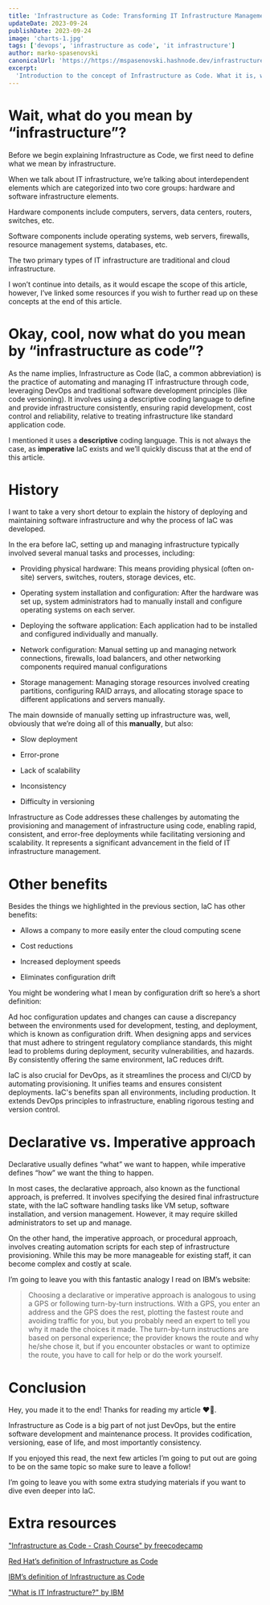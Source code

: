 ```yaml
---
title: 'Infrastructure as Code: Transforming IT Infrastructure Management'
updateDate: 2023-09-24
publishDate: 2023-09-24
image: 'charts-1.jpg'
tags: ['devops', 'infrastructure as code', 'it infrastructure']
author: marko-spasenovski
canonicalUrl: 'https://https://mspasenovski.hashnode.dev/infrastructure-as-code-transforming-it-infrastructure-management'
excerpt:
  'Introduction to the concept of Infrastructure as Code. What it is, why it exists and how it revolutionized IT infrastructure management.'
---
```

# Wait, what do you mean by “infrastructure”?

Before we begin explaining Infrastructure as Code, we first need to define what we mean by infrastructure.

When we talk about IT infrastructure, we’re talking about interdependent elements which are categorized into two core groups: hardware and software infrastructure elements.

Hardware components include computers, servers, data centers, routers, switches, etc.

Software components include operating systems, web servers, firewalls, resource management systems, databases, etc.

The two primary types of IT infrastructure are traditional and cloud infrastructure.

I won’t continue into details, as it would escape the scope of this article, however, I’ve linked some resources if you wish to further read up on these concepts at the end of this article.

# Okay, cool, now what do you mean by “infrastructure as code”?

As the name implies, Infrastructure as Code (IaC, a common abbreviation) is the practice of automating and managing IT infrastructure through code, leveraging DevOps and traditional software development principles (like code versioning). It involves using a descriptive coding language to define and provide infrastructure consistently, ensuring rapid development, cost control and reliability, relative to treating infrastructure like standard application code.

I mentioned it uses a **descriptive** coding language. This is not always the case, as **imperative** IaC exists and we’ll quickly discuss that at the end of this article.

# History

I want to take a very short detour to explain the history of deploying and maintaining software infrastructure and why the process of IaC was developed.

In the era before IaC, setting up and managing infrastructure typically involved several manual tasks and processes, including:

- Providing physical hardware: This means providing physical (often on-site) servers, switches, routers, storage devices, etc.

- Operating system installation and configuration: After the hardware was set up, system administrators had to manually install and configure operating systems on each server.

- Deploying the software application: Each application had to be installed and configured individually and manually.

- Network configuration: Manual setting up and managing network connections, firewalls, load balancers, and other networking components required manual configurations

- Storage management: Managing storage resources involved creating partitions, configuring RAID arrays, and allocating storage space to different applications and servers manually.

The main downside of manually setting up infrastructure was, well, obviously that we’re doing all of this **manually**, but also:

- Slow deployment

- Error-prone

- Lack of scalability

- Inconsistency

- Difficulty in versioning

Infrastructure as Code addresses these challenges by automating the provisioning and management of infrastructure using code, enabling rapid, consistent, and error-free deployments while facilitating versioning and scalability. It represents a significant advancement in the field of IT infrastructure management.

# Other benefits

Besides the things we highlighted in the previous section, IaC has other benefits:

- Allows a company to more easily enter the cloud computing scene

- Cost reductions

- Increased deployment speeds

- Eliminates configuration drift

You might be wondering what I mean by configuration drift so here’s a short definition:

Ad hoc configuration updates and changes can cause a discrepancy between the environments used for development, testing, and deployment, which is known as configuration drift. When designing apps and services that must adhere to stringent regulatory compliance standards, this might lead to problems during deployment, security vulnerabilities, and hazards. By consistently offering the same environment, IaC reduces drift.

IaC is also crucial for DevOps, as it streamlines the process and CI/CD by automating provisioning. It unifies teams and ensures consistent deployments. IaC's benefits span all environments, including production. It extends DevOps principles to infrastructure, enabling rigorous testing and version control.

# Declarative vs. Imperative approach

Declarative usually defines “what” we want to happen, while imperative defines “how” we want the thing to happen.

In most cases, the declarative approach, also known as the functional approach, is preferred. It involves specifying the desired final infrastructure state, with the IaC software handling tasks like VM setup, software installation, and version management. However, it may require skilled administrators to set up and manage.

On the other hand, the imperative approach, or procedural approach, involves creating automation scripts for each step of infrastructure provisioning. While this may be more manageable for existing staff, it can become complex and costly at scale.

I’m going to leave you with this fantastic analogy I read on IBM’s website:

> Choosing a declarative or imperative approach is analogous to using a GPS or following turn-by-turn instructions. With a GPS, you enter an address and the GPS does the rest, plotting the fastest route and avoiding traffic for you, but you probably need an expert to tell you why it made the choices it made. The turn-by-turn instructions are based on personal experience; the provider knows the route and why he/she chose it, but if you encounter obstacles or want to optimize the route, you have to call for help or do the work yourself.

# Conclusion

Hey, you made it to the end! Thanks for reading my article ❤️🙏.

Infrastructure as Code is a big part of not just DevOps, but the entire software development and maintenance process. It provides codification, versioning, ease of life, and most importantly consistency.

If you enjoyed this read, the next few articles I’m going to put out are going to be on the same topic so make sure to leave a follow!

I’m going to leave you with some extra studying materials if you want to dive even deeper into IaC.

# Extra resources

["Infrastructure as Code - Crash Course" by freecodecamp](https://www.youtube.com/watch?v=EtEb40LE5zQ)

[Red Hat’s definition of Infrastructure as Code](https://www.redhat.com/en/topics/automation/what-is-infrastructure-as-code-iac#:~:text=Infrastructure)

[IBM’s definition of Infrastructure as Code](https://www.ibm.com/topics/infrastructure-as-code)

["What is IT Infrastructure?" by IBM](https://www.ibm.com/topics/infrastructure-as-code)